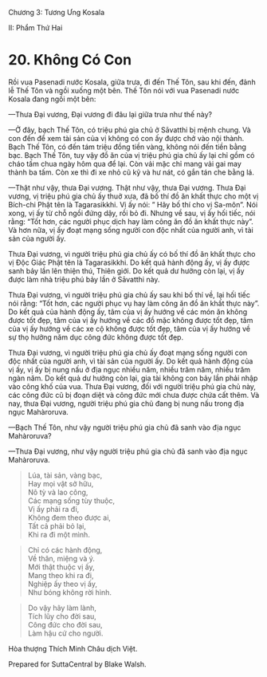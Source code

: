  

Chương 3: Tương Ưng Kosala

II: Phẩm Thứ Hai

# 20\. Không Có Con

Rồi vua Pasenadi nước Kosala, giữa trưa, đi đến Thế Tôn, sau khi đến, đảnh lễ Thế Tôn và ngồi xuống một bên. Thế Tôn nói với vua Pasenadi nước Kosala đang ngồi một bên:

—Thưa Ðại vương, Ðại vương đi đâu lại giữa trưa như thế này?

—Ở đây, bạch Thế Tôn, có triệu phú gia chủ ở Sāvatthi bị mệnh chung. Và con đến để xem tài sản của vị không có con ấy được chở vào nội thành. Bạch Thế Tôn, có đến tám triệu đồng tiền vàng, không nói đến tiền bằng bạc. Bạch Thế Tôn, tuy vậy đồ ăn của vị triệu phú gia chủ ấy lại chỉ gồm có cháo tấm chua ngày hôm qua để lại. Còn vải mặc chỉ mang vải gai may thành ba tấm. Còn xe thì đi xe nhỏ cũ kỹ và hư nát, có gắn tán che bằng lá.

—Thật như vậy, thưa Ðại vương. Thật như vậy, thưa Ðại vương. Thưa Ðại vương, vị triệu phú gia chủ ấy thuở xưa, đã bố thí đồ ăn khất thực cho một vị Bích-chi Phật tên là Tagarasikkhi. Vị ấy nói: ” Hãy bố thí cho vị Sa-môn”. Nói xong, vị ấy từ chỗ ngồi đứng dậy, rồi bỏ đi. Nhưng về sau, vị ấy hối tiếc, nói rằng: “Tốt hơn, các người phục dịch hay làm công ăn đồ ăn khất thực này”. Và hơn nữa, vị ấy đoạt mạng sống người con độc nhất của người anh, vì tài sản của người ấy.

Thưa Ðại vương, vì người triệu phú gia chủ ấy có bố thí đồ ăn khất thực cho vị Ðộc Giác Phật tên là Tagarasikkhi. Do kết quả hành động ấy, vị ấy được sanh bảy lần lên thiện thú, Thiên giới. Do kết quả dư hưởng còn lại, vị ấy được làm nhà triệu phú bảy lần ở Sāvatthi này.

Thưa Ðại vương, vì người triệu phú gia chủ ấy sau khi bố thí về, lại hối tiếc nói rằng: “Tốt hơn, các người phục vụ hay làm công ăn đồ ăn khất thực này”. Do kết quả của hành động ấy, tâm của vị ấy hướng về các món ăn không được tốt đẹp, tâm của vị ấy hướng về các đồ mặc không được tốt đẹp, tâm của vị ấy hướng về các xe cộ không được tốt đẹp, tâm của vị ấy hướng về sự thọ hưởng năm dục công đức không được tốt đẹp.

Thưa Ðại vương, vì người triệu phú gia chủ ấy đoạt mạng sống người con độc nhất của người anh, vì tài sản của người ấy. Do kết quả hành động của vị ấy, vị ấy bị nung nấu ở địa ngục nhiều năm, nhiều trăm năm, nhiều trăm ngàn năm. Do kết quả dư hưởng còn lại, gia tài không con bảy lần phải nhập vào công khố của vua. Thưa Ðại vương, đối với người triệu phú gia chủ này, các công đức cũ bị đoạn diệt và công đức mới chưa được chứa cất thêm. Và nay, thưa Ðại vương, người triệu phú gia chủ đang bị nung nấu trong địa ngục Mahàroruva.

—Bạch Thế Tôn, như vậy người triệu phú gia chủ đã sanh vào địa ngục Mahàroruva?

—Thưa Ðại vương, như vậy người triệu phú gia chủ đã sanh vào địa ngục Mahàroruva.

> Lúa, tài sản, vàng bạc,  
> Hay mọi vật sở hữu,  
> Nô tỳ và lao công,  
> Các mạng sống tùy thuộc,  
> Vị ấy phải ra đi,  
> Không đem theo được ai,  
> Tất cả phải bỏ lại,  
> Khi ra đi một mình.

> Chỉ có các hành động,  
> Về thân, miệng và ý.  
> Mới thật thuộc vị ấy,  
> Mang theo khi ra đi,  
> Nghiệp ấy theo vị ấy,  
> Như bóng không rời hình.

> Do vậy hãy làm lành,  
> Tích lũy cho đời sau,  
> Công đức cho đời sau,  
> Làm hậu cứ cho người.

Hòa thượng Thích Minh Châu dịch Việt.

Prepared for SuttaCentral by Blake Walsh.